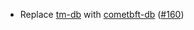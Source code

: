 - Replace [tm-db](https://github.com/depinnetwork/db) with
  [cometbft-db](https://github.com/depinnetwork/por-consensus-db)
  ([\#160](https://github.com/depinnetwork/por-consensus/pull/160))